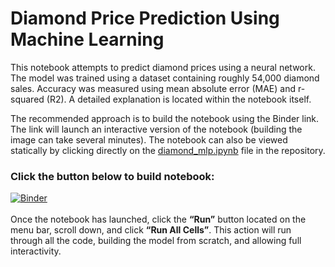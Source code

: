 # Diamond Price Prediction Using Machine Learning

This notebook attempts to predict diamond prices using a neural network. The model was trained using a dataset containing roughly 54,000 diamond sales. Accuracy was measured using mean absolute error (MAE) and r-squared (R2). A detailed explanation is located within the notebook itself. 

The recommended approach is to build the notebook using the Binder link. The link will launch an interactive version of the notebook (building the image can take several minutes). The notebook can also be viewed statically by clicking directly on the <a href="https://github.com/Ockvos/diamond-price-prediction/blob/main/diamond_mlp.ipynb">diamond_mlp.ipynb</a> file in the repository.

### Click the button below to build notebook:   
[![Binder](https://mybinder.org/badge_logo.svg)](https://mybinder.org/v2/gh/Ockvos/diamond-price-prediction/HEAD?labpath=diamond_mlp.ipynb)
<br></br>
Once the notebook has launched, click the **“Run”** button located on the menu bar, scroll down, and click **“Run All Cells”**. This action will run through all the code, building the model from scratch, and allowing full interactivity. 
